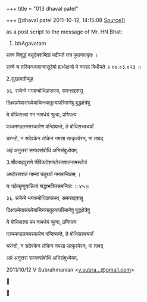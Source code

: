 +++
title = "013 dhaval patel"

+++
[[dhaval patel	2011-10-12, 14:15:08 [Source](https://groups.google.com/g/bvparishat/c/UC26MXApsE4)]]



as a post script to the message of Mr. HN Bhat:

  

1. bhAgavatam

सत्त्वं विशुद्धं वसुदेवशब्दितं यदीयते तत्र पुमानपावृतः ।

सत्त्वे च तस्मिन्भगवान्वासुदेवो ह्यधोक्षजो मे नमसा विधीयते ॥ ०४.०३.०२३ ॥

  

2.सुखावतीव्यूह

३६. सचेन्मे भगवन्बोधिप्राप्तस्य, समन्ताद्दशसु

दिक्ष्वप्रमेयासंख्येयाचिन्त्यातुल्यापरिमाणेषु बुद्धक्षेत्रेषु

ये बोधिसत्त्वा मम नामधेयं श्रुत्वा, प्रणिपत्य

पञ्चमण्डलनमस्कारेण वन्दिष्यन्ते, ते बोधिसत्त्वचर्यां

चरन्तो, न सदेवकेन लोकेन नमसा सत्कृत्येरन्, मा तावद्

अहं अनुत्तरां सम्यक्संबोधिं अभिसंबुध्येयम्.

  

3.श्रीवराहपुराणे श्रीवेंकटेशाष्टोत्तरशतनामस्तोत्रं

अष्टोत्तरशतं नाम्नां चतुर्थ्या नमसान्वितम् ।

यः पठेच्छृणुयान्नित्यं श्रद्धाभक्तिसमन्वितः ॥ ४५॥

  

३६. सचेन्मे भगवन्बोधिप्राप्तस्य, समन्ताद्दशसु

दिक्ष्वप्रमेयासंख्येयाचिन्त्यातुल्यापरिमाणेषु बुद्धक्षेत्रेषु

ये बोधिसत्त्वा मम नामधेयं श्रुत्वा, प्रणिपत्य

पञ्चमण्डलनमस्कारेण वन्दिष्यन्ते, ते बोधिसत्त्वचर्यां

चरन्तो, न सदेवकेन लोकेन नमसा सत्कृत्येरन्, मा तावद्

अहं अनुत्तरां सम्यक्संबोधिं अभिसंबुध्येयम्.

  

2011/10/12 V Subrahmanian \<[v.subra...@gmail.com]()\>  





